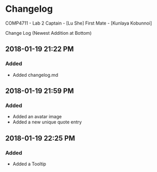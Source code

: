 # Changelog
COMP4711 - Lab 2
Captain - [Lu She]
First Mate - [Kunlaya Kobunnoi]

Change Log (Newest Addition at Bottom)
## 2018-01-19 21:22 PM
### Added
- Added changelog.md
## 2018-01-19 21:59 PM
### Added
- Added an avatar image
- Added a new unique quote entry
## 2018-01-19 22:25 PM
### Added
- Added a Tooltip
